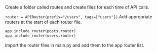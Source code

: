 Create a folder called routes and create files for each time of API calls.

`router = APIRouter(prefix="/users", tags=["users"])` 
Add appropriate routers at the start of each router file.

```python
app.include_router(posts.router)
app.include_router(users.router)
```
Import the router files in main.py and add them to the app router list.

